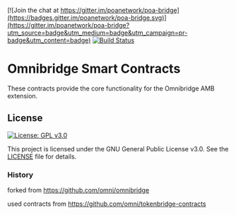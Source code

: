 [![Join the chat at https://gitter.im/poanetwork/poa-bridge](https://badges.gitter.im/poanetwork/poa-bridge.svg)](https://gitter.im/poanetwork/poa-bridge?utm_source=badge&utm_medium=badge&utm_campaign=pr-badge&utm_content=badge)
[![Build Status](https://github.com/poanetwork/omnibridge/workflows/omnibridge-contracts/badge.svg?branch=master)](https://github.com/poanetwork/omnibridge/workflows/omnibridge-contracts/badge.svg?branch=master)

# Omnibridge Smart Contracts
These contracts provide the core functionality for the Omnibridge AMB extension.

## License

[![License: GPL v3.0](https://img.shields.io/badge/License-GPL%20v3-blue.svg)](https://www.gnu.org/licenses/gpl-3.0)

This project is licensed under the GNU General Public License v3.0. See the [LICENSE](LICENSE) file for details.

### History

forked from https://github.com/omni/omnibridge

used contracts from https://github.com/omni/tokenbridge-contracts
